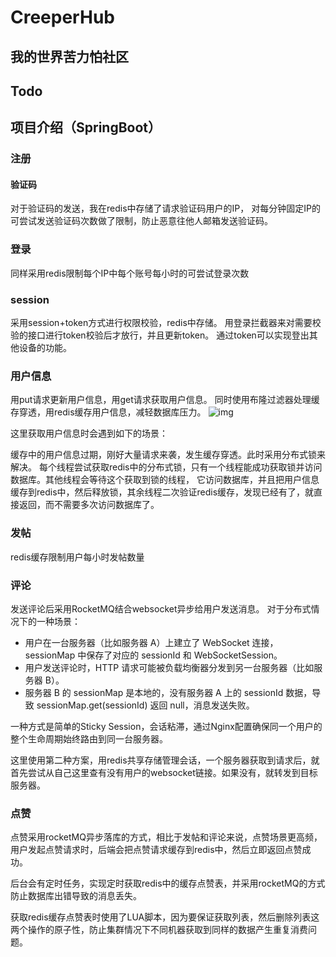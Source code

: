 # CreeperHub

## 我的世界苦力怕社区

## Todo


## 项目介绍（SpringBoot）

### 注册

#### 验证码

对于验证码的发送，我在redis中存储了请求验证码用户的IP，
对每分钟固定IP的可尝试发送验证码次数做了限制，防止恶意往他人邮箱发送验证码。

### 登录

同样采用redis限制每个IP中每个账号每小时的可尝试登录次数

### session
采用session+token方式进行权限校验，redis中存储。
用登录拦截器来对需要校验的接口进行token校验后才放行，并且更新token。
通过token可以实现登出其他设备的功能。

### 用户信息
用put请求更新用户信息，用get请求获取用户信息。
同时使用布隆过滤器处理缓存穿透，用redis缓存用户信息，减轻数据库压力。
![img](https://article.biliimg.com/bfs/new_dyn/83f1b88fe1e6439e5af42f2da3bae47e39684091.png)

这里获取用户信息时会遇到如下的场景：

缓存中的用户信息过期，刚好大量请求来袭，发生缓存穿透。此时采用分布式锁来解决。
每个线程尝试获取redis中的分布式锁，只有一个线程能成功获取锁并访问数据库。其他线程会等待这个获取到锁的线程，
它访问数据库，并且把用户信息缓存到redis中，然后释放锁，其余线程二次验证redis缓存，发现已经有了，就直接返回，而不需要多次访问数据库了。

### 发帖

redis缓存限制用户每小时发帖数量

### 评论

发送评论后采用RocketMQ结合websocket异步给用户发送消息。
对于分布式情况下的一种场景：
- 用户在一台服务器（比如服务器 A）上建立了 WebSocket 连接，sessionMap 中保存了对应的 sessionId 和 WebSocketSession。
- 用户发送评论时，HTTP 请求可能被负载均衡器分发到另一台服务器（比如服务器 B）。
- 服务器 B 的 sessionMap 是本地的，没有服务器 A 上的 sessionId 数据，导致 sessionMap.get(sessionId) 返回 null，消息发送失败。

一种方式是简单的Sticky Session，会话粘滞，通过Nginx配置确保同一个用户的整个生命周期始终路由到同一台服务器。

这里使用第二种方案，用redis共享存储管理会话，一个服务器获取到请求后，就首先尝试从自己这里查有没有用户的websocket链接。如果没有，就转发到目标服务器。

### 点赞

点赞采用rocketMQ异步落库的方式，相比于发帖和评论来说，点赞场景更高频，用户发起点赞请求时，后端会把点赞请求缓存到redis中，然后立即返回点赞成功。

后台会有定时任务，实现定时获取redis中的缓存点赞表，并采用rocketMQ的方式防止数据库出错导致的消息丢失。

获取redis缓存点赞表时使用了LUA脚本，因为要保证获取列表，然后删除列表这两个操作的原子性，防止集群情况下不同机器获取到同样的数据产生重复消费问题。